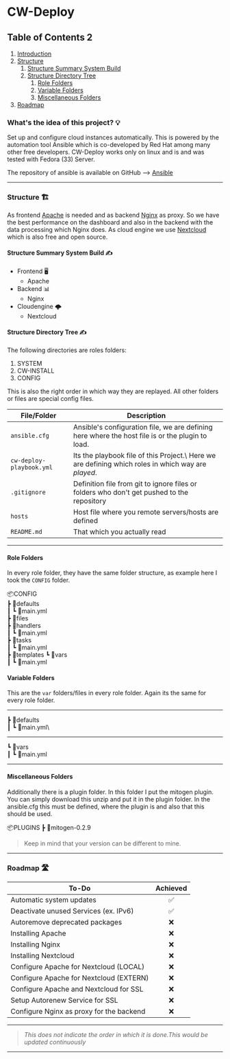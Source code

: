 # CW-Deploy

## Table of Contents 2

1. [Introduction](#introduction)
2. [Structure](#structure)
    1. [Structure Summary System Build](#summarysystembuild)
    1. [Structure Directory Tree](#directorytree)
        1. [Role Folders](#rolefolders)
        1. [Variable Folders](#varsfolders)
        1. [Miscellaneous Folders](#miscfolders)
1. [Roadmap](#roadmap)

<div id='introduction'/>

### **What's the idea of this project?** 💡

Set up and configure cloud instances automatically. This is powered by the automation tool Ansible which is co-developed by Red Hat among many other free developers. CW-Deploy works only on linux and is and was tested with Fedora (33) Server.

The repository of ansible is available on GitHub --> [Ansible](https://github.com/ansible/ansible)

---
<div id='structure'/>

### **Structure** 🏗️

As frontend [Apache](https://apache.org/) is needed and as backend [Nginx](https://nginx.org/en/) as proxy. So we have the best performance on the dashboard and also in the backend with the data processing which Nginx does. As cloud engine we use [Nextcloud](https://nextcloud.com/) which is also free and open source.

<div id='summarysystembuild'/>

#### **Structure Summary System Build** ✍️

- Frontend 🖥️
  - Apache
- Backend 📊
  - Nginx
- Cloudengine 🌩️
  - Nextcloud

<div id='directorytree'/>

#### **Structure Directory Tree** ✍️

The following directories are roles folders:

1. SYSTEM
1. CW-INSTALL
1. CONFIG

This is also the right order in which way they are replayed. All other folders or files are special config files.

| File/Folder                | Description                                                                                         |
|----------------------------|-----------------------------------------------------------------------------------------------------|
| ``ansible.cfg``            | Ansible's configuration file, we are defining here where the host file is or the plugin to load.    |
| ``cw-deploy-playbook.yml`` | Its the playbook file of this Project.\ Here we are defining which roles in which way are *played*. |
| ``.gitignore``             | Definition file from git to ignore files or folders who don't get pushed to the repository          |
| ``hosts``                  | Host file where you remote servers/hosts are defined                                                |
| ``README.md``              | That which you actually read                                                                        |

---

#### **Role Folders**

In every role folder, they have the same folder structure, as example here I took the ``CONFIG`` folder.

📦CONFIG\
 ┣ 📂defaults\
 ┃ ┗ 📜main.yml\
 ┣ 📂files\
 ┣ 📂handlers\
 ┃ ┗ 📜main.yml\
 ┣ 📂tasks\
 ┃ ┗ 📜main.yml\
 ┣ 📂templates
 ┗ 📂vars\
 ┃ ┗ 📜main.yml

#### **Variable Folders**

This are the ``var`` folders/files in every role folder. Again its the same for every role folder.

---

┣ 📂defaults\
 ┃ ┗ 📜main.yml\

---

┗ 📂vars\
 ┃ ┗ 📜main.yml

---

#### **Miscellaneous Folders**

Additionally there is a plugin folder. In this folder I put the mitogen plugin. You can simply download this unzip and put it in the plugin folder. In the ansible.cfg this must be defined, where the plugin is and also that this should be used.

📦PLUGINS
 ┣ 📂mitogen-0.2.9

> Keep in mind that your version can be different to mine.

---

<div id='roadmap'/>

### **Roadmap** 🛣️

| To-Do                                    | Achieved |
|------------------------------------------|:--------:|
| Automatic system updates                 | ✅       |
| Deactivate unused Services (ex. IPv6)    | ✅       |
| Autoremove deprecated packages           | ❌       |
| Installing Apache                        | ❌       |
| Installing Nginx                         | ❌       |
| Installing Nextcloud                     | ❌       |
| Configure Apache for Nextcloud (LOCAL)   | ❌       |
| Configure Apache for Nextcloud (EXTERN)  | ❌       |
| Configure Apache and Nextcloud for SSL   | ❌       |
| Setup Autorenew Service for SSL          | ❌       |
| Configure Nginx as proxy for the backend | ❌       |

---

> *This does not indicate the order in which it is done.This would be updated continuously*

---

